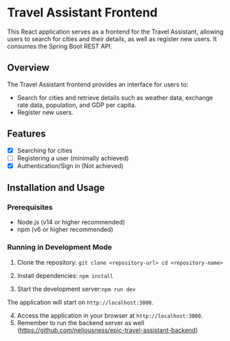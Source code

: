 # Travel Assistant Frontend

This React application serves as a frontend for the Travel Assistant, allowing users to search for cities and their details, as well as register new users. It consumes the Spring Boot REST API.

## Overview

The Travel Assistant frontend provides an interface for users to:

- Search for cities and retrieve details such as weather data, exchange rate data, population, and GDP per capita.
- Register new users.

## Features

- [x] Searching for cities
- [ ] Registering a user (minimally achieved)
- [x] Authentication/Sign in (Not achieved)

## Installation and Usage

### Prerequisites

- Node.js (v14 or higher recommended)
- npm (v6 or higher recommended)

### Running in Development Mode

1. Clone the repository: `git clone <repository-url>
cd <repository-name>`

2. Install dependencies: `npm install`

3. Start the development server:`npm run dev`

The application will start on `http://localhost:3000`.

4. Access the application in your browser at `http://localhost:3000`.
5. Remember to run the backend server as well (https://github.com/neliousness/epic-travel-assistant-backend)
